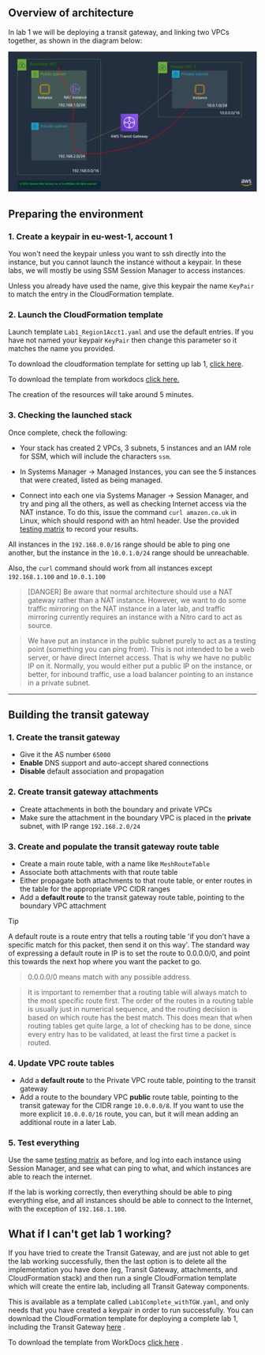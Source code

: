 ## Overview of architecture

In lab 1 we will be deploying a transit gateway, and linking two VPCs together, as shown in the diagram below:

![Lab1 Architecture](img/lab1.png)

## Preparing the environment

### 1. Create a keypair in eu-west-1, account 1

You won't need the keypair unless you want to ssh directly into the instance, but you cannot launch the instance without a keypair. In these labs, we will mostly be using SSM Session Manager to access instances.

Unless you already have used the name, give this keypair the name `KeyPair` to match the entry in the CloudFormation template.

### 2. Launch the CloudFormation template

Launch template `Lab1_Region1Acct1.yaml` and use the default entries. If you have not named your keypair `KeyPair` then change this parameter so it matches the name you provided.

To download the cloudformation template for setting up lab 1, [click here](https://d2x18vu72ugj64.cloudfront.net/Lab1_Region1Acct1.yaml).

To download the template from workdocs [click here.](https://amazon.awsapps.com/workdocs/index.html#/document/f1a82d39db4589c2edef151497808caafedf632cdd2e67983e6bd3f60ede19e8)

The creation of the resources will take around 5 minutes. 

### 3. Checking the launched stack

Once complete, check the following:

* Your stack has created 2 VPCs, 3 subnets, 5 instances and an IAM role for SSM, which will include the characters `ssm`.

* In Systems Manager -> Managed Instances, you can see the 5 instances that were created, listed as being managed.

* Connect into each one via Systems Manager -> Session Manager, and try and ping all the others, as well as checking Internet access via the NAT instance. To do this, issue the command `curl amazon.co.uk` in Linux, which should respond with an html header. Use the provided [testing matrix](https://www.networking-workshop.com/#/testingmatrix) to record your results. 

All instances in the `192.168.0.0/16` range should be able to ping one another, but the instance in the `10.0.1.0/24` range should be unreachable.

Also, the `curl` command should work from all instances except `192.168.1.100` and `10.0.1.100`

> [DANGER]
> Be aware that normal architecture should use a NAT gateway rather than a NAT instance. However, we want to do some traffic mirroring on the NAT instance in a later lab, and traffic mirroring currently requires an instance with a Nitro card to act as source. 

> We have put an instance in the public subnet purely to act as a testing point (something you can ping from). This is not intended to be a web server, or have direct Internet access. That is why we have no public IP on it. Normally, you would either put a public IP on the instance, or better, for inbound traffic, use a load balancer pointing to an instance in a private subnet.

---

## Building the transit gateway

### 1. Create the transit gateway

* Give it the AS number `65000`
* **Enable** DNS support and auto-accept shared connections
* **Disable** default association and propagation

### 2. Create transit gateway attachments

* Create attachments in both the boundary and private VPCs
* Make sure the attachment in the boundary VPC is placed in the **private** subnet, with IP range `192.168.2.0/24`

### 3. Create and populate the transit gateway route table

* Create a main route table, with a name like `MeshRouteTable`
* Associate both attachments with that route table
* Either propagate both attachments to that route table, or enter routes in the table for the appropriate VPC CIDR ranges
* Add a **default route** to the transit gateway route table, pointing to the boundary VPC attachment

> [!TIP]
> A default route is a route entry that tells a routing table 'if you don't have a specific match for this packet, then send it on this way'. The standard way of expressing a default route in IP is to set the route to 0.0.0.0/0, and point this towards the next hop where you want the packet to go.

> 0.0.0.0/0 means match with any possible address.

> It is important to remember that a routing table will always match to the most specific route first. The order of the routes in a routing table is usually just in numerical sequence, and the routing decision is based on which route has the best match. This does mean that when routing tables get quite large, a lot of checking has to be done, since every entry has to be validated, at least the first time a packet is routed.

### 4. Update VPC route tables

* Add a **default route** to the Private VPC route table, pointing to the transit gateway
* Add a route to the boundary VPC **public** route table, pointing to the transit gateway for the CIDR range `10.0.0.0/8`. If you want to use the more explicit `10.0.0.0/16` route, you can, but it will mean adding an additional route in a later Lab.

### 5. Test everything

Use the same [testing matrix](https://www.networking-workshop.com/#/testingmatrix) as before, and log into each instance using Session Manager, and see what can ping to what, and which instances are able to reach the internet.

If the lab is working correctly, then everything should be able to ping everything else, and all instances should be able to connect to the Internet, with the exception of `192.168.1.100`.

## What if I can't get lab 1 working?

If you have tried to create the Transit Gateway, and are just not able to get the lab working successfully, then the last option is to delete all the implementation you have done (eg, Transit Gateway, attachments, and CloudFormation stack) and then run a single CloudFormation template which will create the entire lab, including all Transit Gateway components.

This is available as a template called `Lab1Complete_withTGW.yaml`, and only needs that you have created a keypair in order to run successfully. You can download the CloudFormation template for deploying a complete lab 1, including the Transit Gateway [here](https://d2x18vu72ugj64.cloudfront.net/Lab1Complete_withTGW.yaml) .

To download the template from WorkDocs [click here](https://amazon.awsapps.com/workdocs/index.html#/document/e694199480f4b861a6b1d6c3cb058444daed513a89cde170c081c29ab3425bea) .

